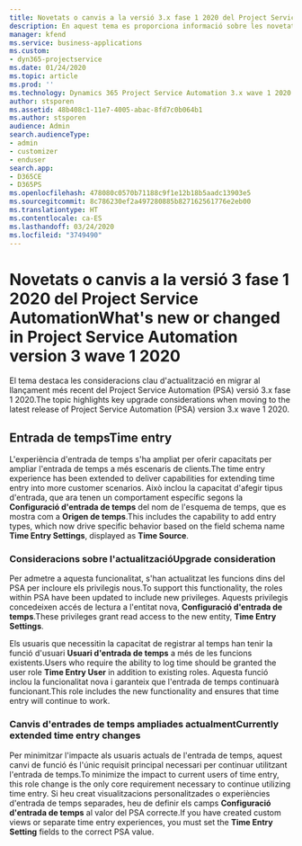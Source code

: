 ```yaml
---
title: Novetats o canvis a la versió 3.x fase 1 2020 del Project Service Automation
description: En aquest tema es proporciona informació sobre les novetats i els canvis a la versió 3 fase 1 2020 del Project Service Automation.
manager: kfend
ms.service: business-applications
ms.custom:
- dyn365-projectservice
ms.date: 01/24/2020
ms.topic: article
ms.prod: ''
ms.technology: Dynamics 365 Project Service Automation 3.x wave 1 2020
author: stsporen
ms.assetid: 48b408c1-11e7-4005-abac-8fd7c0b064b1
ms.author: stsporen
audience: Admin
search.audienceType:
- admin
- customizer
- enduser
search.app:
- D365CE
- D365PS
ms.openlocfilehash: 478080c0570b71188c9f1e12b18b5aadc13903e5
ms.sourcegitcommit: 8c786230ef2a497280885b827162561776e2eb00
ms.translationtype: HT
ms.contentlocale: ca-ES
ms.lasthandoff: 03/24/2020
ms.locfileid: "3749490"
---
```

# <a name="whats-new-or-changed-in-project-service-automation-version-3-wave-1-2020"></a><span data-ttu-id="9724e-103">Novetats o canvis a la versió 3 fase 1 2020 del Project Service Automation</span><span class="sxs-lookup"><span data-stu-id="9724e-103">What's new or changed in Project Service Automation version 3 wave 1 2020</span></span>
<span data-ttu-id="9724e-104">El tema destaca les consideracions clau d'actualització en migrar al llançament més recent del Project Service Automation (PSA) versió 3.x fase 1 2020.</span><span class="sxs-lookup"><span data-stu-id="9724e-104">The topic highlights key upgrade considerations when moving to the latest release of Project Service Automation (PSA) version 3.x wave 1 2020.</span></span>

## <a name="time-entry"></a><span data-ttu-id="9724e-105">Entrada de temps</span><span class="sxs-lookup"><span data-stu-id="9724e-105">Time entry</span></span>
<span data-ttu-id="9724e-106">L'experiència d'entrada de temps s'ha ampliat per oferir capacitats per ampliar l'entrada de temps a més escenaris de clients.</span><span class="sxs-lookup"><span data-stu-id="9724e-106">The time entry experience has been extended to deliver capabilities for extending time entry into more customer scenarios.</span></span> <span data-ttu-id="9724e-107">Això inclou la capacitat d'afegir tipus d'entrada, que ara tenen un comportament específic segons la **Configuració d'entrada de temps** del nom de l'esquema de temps, que es mostra com a **Origen de temps**.</span><span class="sxs-lookup"><span data-stu-id="9724e-107">This includes the capability to add entry types, which now drive specific behavior based on the field schema name **Time Entry Settings**, displayed as **Time Source**.</span></span>

### <a name="upgrade-consideration"></a><span data-ttu-id="9724e-108">Consideracions sobre l'actualització</span><span class="sxs-lookup"><span data-stu-id="9724e-108">Upgrade consideration</span></span>
<span data-ttu-id="9724e-109">Per admetre a aquesta funcionalitat, s'han actualitzat les funcions dins del PSA per incloure els privilegis nous.</span><span class="sxs-lookup"><span data-stu-id="9724e-109">To support this functionality, the roles within PSA have been updated to include new privileges.</span></span> <span data-ttu-id="9724e-110">Aquests privilegis concedeixen accés de lectura a l'entitat nova, **Configuració d'entrada de temps**.</span><span class="sxs-lookup"><span data-stu-id="9724e-110">These privileges grant read access to the new entity, **Time Entry Settings**.</span></span>

<span data-ttu-id="9724e-111">Els usuaris que necessitin la capacitat de registrar al temps han tenir la funció d'usuari **Usuari d'entrada de temps** a més de les funcions existents.</span><span class="sxs-lookup"><span data-stu-id="9724e-111">Users who require the ability to log time should be granted the user role **Time Entry User** in addition to existing roles.</span></span> <span data-ttu-id="9724e-112">Aquesta funció inclou la funcionalitat nova i garanteix que l'entrada de temps continuarà funcionant.</span><span class="sxs-lookup"><span data-stu-id="9724e-112">This role includes the new functionality and ensures that time entry will continue to work.</span></span>

### <a name="currently-extended-time-entry-changes"></a><span data-ttu-id="9724e-113">Canvis d'entrades de temps ampliades actualment</span><span class="sxs-lookup"><span data-stu-id="9724e-113">Currently extended time entry changes</span></span>
<span data-ttu-id="9724e-114">Per minimitzar l'impacte als usuaris actuals de l'entrada de temps, aquest canvi de funció és l'únic requisit principal necessari per continuar utilitzant l'entrada de temps.</span><span class="sxs-lookup"><span data-stu-id="9724e-114">To minimize the impact to current users of time entry, this role change is the only core requirement necessary to continue utilizing time entry.</span></span> <span data-ttu-id="9724e-115">Si heu creat visualitzacions personalitzades o experiències d'entrada de temps separades, heu de definir els camps **Configuració d'entrada de temps** al valor del PSA correcte.</span><span class="sxs-lookup"><span data-stu-id="9724e-115">If you have created custom views or separate time entry experiences, you must set the **Time Entry Setting** fields to the correct PSA value.</span></span>
